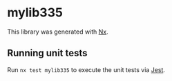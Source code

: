 # mylib335

This library was generated with [Nx](https://nx.dev).

## Running unit tests

Run `nx test mylib335` to execute the unit tests via [Jest](https://jestjs.io).
